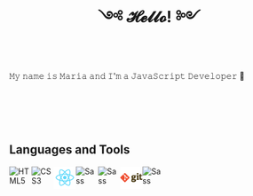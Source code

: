 <h1 align="center">  ༺ 𝓗𝓮𝓵𝓵𝓸! ༻ </h1>
</br>
<p>  𝙼𝚢 𝚗𝚊𝚖𝚎 𝚒𝚜 𝙼𝚊𝚛𝚒𝚊 𝚊𝚗𝚍 𝙸'𝚖 𝚊 𝙹𝚊𝚟𝚊𝚂𝚌𝚛𝚒𝚙𝚝 𝙳𝚎𝚟𝚎𝚕𝚘𝚙𝚎𝚛  🤍</p>
</br>
</br>
<!-- <h2> Follow me </h2> -->

</br>
</br>
<h2>Languages and Tools</h2>
<img align="left" alt="HTML5" width="40px" src="https://image.flaticon.com/icons/png/512/524/524554.png" />
<img align="left" alt="CSS3" width="40px" src="https://image.flaticon.com/icons/png/512/524/524545.png" />


<img align="left" alt="React" width="40px" src="https://raw.githubusercontent.com/github/explore/80688e429a7d4ef2fca1e82350fe8e3517d3494d/topics/react/react.png" />
<img align="left" alt="Sass" width="40px" src="https://cdn3.iconfinder.com/data/icons/logos-and-brands-adobe/512/233_Node_Js-512.png" />

<img align="left" alt="Sass" width="40px" src="https://cdn4.iconfinder.com/data/icons/logos-brands-5/24/redux-512.png" />

<img align="left" alt="Sass" width="40px" src="https://raw.githubusercontent.com/github/explore/80688e429a7d4ef2fca1e82350fe8e3517d3494d/topics/git/git.png" />

<img align="left" alt="Sass" width="40px" src="https://cdn.icon-icons.com/icons2/2107/PNG/512/file_type_mongo_icon_130383.png" />
</br>
</br>
